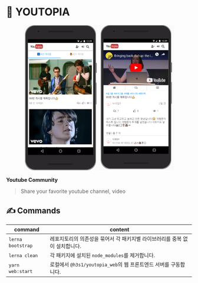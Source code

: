 # 👼 YOUTOPIA

<div align="center">
    <img width="200" src="./assets/mobile1.png">
    <img width="205" src="./assets/mobile2.png">
</div>

**Youtube Community**

> Share your favorite youtube channel, video

## ✍️ Commands

| command           | content                                                                     |
| ----------------- | --------------------------------------------------------------------------- |
| `lerna bootstrap` | 레포지토리의 의존성을 묶어서 각 패키지별 라이브러리를 중복 없이 설치합니다. |
| `lerna clean`     | 각 패키지에 설치된 `node_modules`를 제거합니다.                             |
| `yarn web:start`  | 로컬에서 `@h3s1/youtopia_web`의 웹 프론트엔드 서버를 구동합니다.            |
